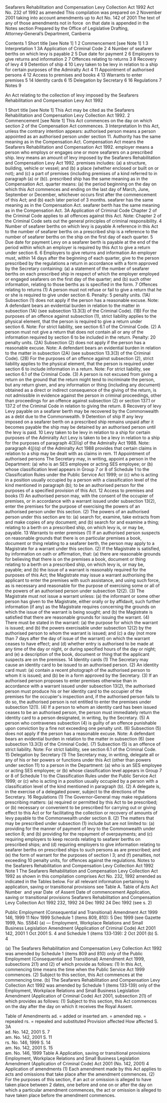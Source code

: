 
Seafarers Rehabilitation and Compensation Levy Collection Act 1992
Act No. 232 of 1992 as amended
This compilation was prepared on 2 November 2001 taking into account amendments up to Act No. 142 of 2001
The text of any of those amendments not in force  on that date is appended in the Notes section
Prepared by the Office of Legislative Drafting, Attorney‑General’s Department, Canberra
  
  
  
Contents
1	Short title [see Note 1]	1
2	Commencement [see Note 1]	1
3	Interpretation	1
3A	Application of Criminal Code	2
4	Number of seafarer berths on which levy is payable	2
5	Due date for payment	2
6	Employers to give returns and information	2
7	Offences relating to returns	3
8	Recovery of levy	4
9	Detention of ship	4
10	Levy taken to be levy in relation to a ship for certain purposes of the Admiralty Act	4
11	Appointment of authorised persons	4
12	Access to premises and books	4
13	Warrants to enter premises	5
14	Identity cards	6
15	Delegation by Secretary	6
16	Regulations	7
Notes		9

An Act relating to the collection of levy imposed by the Seafarers Rehabilitation and Compensation Levy Act 1992
  
  
  
1  Short title [see Note 1]
		This Act may be cited as the Seafarers Rehabilitation and Compensation Levy Collection Act 1992.
2  Commencement [see Note 1]
		This Act commences on the day on which section 2 of the Compensation Act commences.
3  Interpretation
		In this Act, unless the contrary intention appears:
authorised person means a person appointed as an authorised person under section 11.
Authority has the same meaning as in the Compensation Act.
Compensation Act means the Seafarers Rehabilitation and Compensation Act 1992.
employer means a person who employs or engages one or more seafarers on a prescribed ship.
levy means an amount of levy imposed by the Seafarers Rehabilitation and Compensation Levy Act 1992.
premises includes:
	(a)	a structure, building, vehicle or vessel; and
	(b)	a place (whether enclosed or built on or not); and
	(c)	a part of premises (including premises of a kind referred to in paragraph (a) or (b)).
prescribed ship has the same meaning as in the Compensation Act.
quarter means:
	(a)	the period beginning on the day on which this Act commences and ending on the last day of March, June, September or December, whichever occurs first after the commencement of this Act; and
	(b)	each later period of 3 months.
seafarer has the same meaning as in the Compensation Act.
seafarer berth has the same meaning as in the Compensation Act.
3A  Application of Criminal Code
		Chapter 2 of the Criminal Code applies to all offences against this Act.
Note:	Chapter 2 of the Criminal Code sets out the general principles of criminal responsibility.
4  Number of seafarer berths on which levy is payable
		A reference in this Act to the number of seafarer berths on a prescribed ship is a reference to the number of seafarer berths on the ship on the first day of each quarter.
5  Due date for payment
		Levy on a seafarer berth is payable at the end of the period within which an employer is required by this Act to give a return under section 6.
6  Employers to give returns and information
		An employer must, within 14 days after the beginning of each quarter, give to the person prescribed by the regulations a return in accordance with a form approved by the Secretary containing:
	(a)	a statement of the number of seafarer berths on each prescribed ship in respect of which the employer employed or engaged seafarers on the first day of the quarter; and
	(b)	such other information, relating to those berths as is specified in the form.
7  Offences relating to returns
	(1)	A person must not refuse or fail to give a return that he or she is required to give under section 6.
Penalty:	5 penalty units.
	(1A)	Subsection (1) does not apply if the person has a reasonable excuse.
Note:	A defendant bears an evidential burden in relation to the matter in subsection (1A) (see subsection 13.3(3) of the Criminal Code).
	(1B)	For the purposes of an offence against subsection (1), strict liability applies to the physical element, that the person is required to give a return under section 6.
Note:	For strict liability, see section 6.1 of the Criminal Code.
	(2)	A person must not give a return that does not contain all or any of the information required by section 6 to be included in the return.
Penalty:	20 penalty units.
	(2A)	Subsection (2) does not apply if the person has a reasonable excuse.
Note:	A defendant bears an evidential burden in relation to the matter in subsection (2A) (see subsection 13.3(3) of the Criminal Code).
	(2B)	For the purposes of an offence against subsection (2), strict liability applies to the physical element, that the person is required under section 6 to include information in a return.
Note:	For strict liability, see section 6.1 of the Criminal Code.
	(3)	A person is not excused from giving a return on the ground that the return might tend to incriminate the person, but any return given, and any information or thing (including any document) obtained as a direct or indirect consequence of the giving of the return, is not admissible in evidence against the person in criminal proceedings, other than proceedings for an offence against subsection (2) or section 137.1 or 137.2 of the Criminal Code in relation to giving the return.
8  Recovery of levy
		Levy payable on a seafarer berth may be recovered by the Commonwealth as a debt due to the Commonwealth.
9  Detention of ship
		If any levy imposed on a seafarer berth on a prescribed ship remains unpaid after it becomes payable the ship may be detained by an authorised person until the levy is paid.
10  Levy taken to be levy in relation to a ship for certain purposes of the Admiralty Act
		Levy is taken to be a levy in relation to a ship for the purposes of paragraph 4(3)(q) of the Admiralty Act 1988.
Note:	paragraph 4(j)(q) of the Admiralty Act 1988 provides that certain claims in relation to a ship may be dealt with as claims in rem.
11  Appointment of authorised persons
		The Secretary may, in writing, appoint a person in the Department:
	(a)	who is an SES employee or acting SES employee; or
	(b)	whose classification level appears in Group 7 or 8 of Schedule 1 to the Classification Rules under the Public Service Act 1999; or
	(c)	who is acting in a position usually occupied by a person with a classification level of the kind mentioned in paragraph (b);
to be an authorised person for the purposes of a specified provision of this Act.
12  Access to premises and books
	(1)	An authorised person may, with the consent of the occupier of premises, or in accordance with a warrant issued under subsection 13(2), enter the premises for the purpose of exercising the powers of an authorised person under this section.
	(2)	The powers of an authorised person under this section are to:
	(a)	search for, examine, take extracts from and make copies of any document; and
	(b)	search for and examine a thing;
relating to a berth on a prescribed ship, on which levy is, or may be, payable.
13  Warrants to enter premises
	(1)	If an authorised person suspects on reasonable grounds that there is on particular premises a book, document or thing relating to a seafarer berth, the person may apply to a Magistrate for a warrant under this section.
	(2)	If the Magistrate is satisfied, by information on oath or affirmation, that:
	(a)	there are reasonable grounds for believing that there is on the premises a book, document or thing relating to a berth on a prescribed ship, on which levy is, or may be, payable; and
	(b)	the issue of a warrant is reasonably required for the purposes of this Act;
the Magistrate may issue a warrant authorising the applicant to enter the premises with such assistance, and using such force, as is necessary and reasonable for the purpose of exercising some or all of the powers of an authorised person under subsection 12(2).
	(3)	The Magistrate must not issue a warrant unless:
	(a)	the informant or some other person has given to the Magistrate, either orally or by affidavit, such further information (if any) as the Magistrate requires concerning the grounds on which the issue of the warrant is being sought; and
	(b)	the Magistrate is satisfied that there are reasonable grounds for issuing the warrant.
	(4)	There must be stated in the warrant:
	(a)	the purpose for which the warrant is issued; and
	(b)	the powers exercisable under subsection 12(2) by the authorised person to whom the warrant is issued; and
	(c)	a day (not more than 7 days after the day of issue of the warrant) on which the warrant ceases to have effect; and
	(d)	whether entry is authorised to be made at any time of the day or night, or during specified hours of the day or night; and
	(e)	a description of the book, document or thing that the applicant suspects are on the premises.
14  Identity cards
	(1)	The Secretary may cause an identity card to be issued to an authorised person.
	(2)	An identity card must:
	(a)	contain a recent photograph of the authorised person to whom it is issued; and
	(b)	be in a form approved by the Secretary.
	(3)	If an authorised person proposes to enter premises otherwise than in accordance with a warrant issued under subsection 13(2), the authorised person must produce his or her identity card to the occupier of the premises for the occupier's inspection and, if the authorised person fails to do so, the authorised person is not entitled to enter the premises under subsection 12(1).
	(4)	If a person to whom an identity card has been issued ceases to be an authorised person, the person must immediately return the identity card to a person designated, in writing, by the Secretary.
	(5)	A person who contravenes subsection (4) is guilty of an offence punishable upon conviction by a fine not exceeding one penalty unit.
	(6)	Subsection (5) does not apply if the person has a reasonable excuse.
Note:	A defendant bears an evidential burden in relation to the matter in subsection (6) (see subsection 13.3(3) of the Criminal Code).
	(7)	Subsection (5) is an offence of strict liability.
Note:	For strict liability, see section 6.1 of the Criminal Code.
15  Delegation by Secretary
	(1)	The Secretary may, in writing, delegate all or any of his or her powers or functions under this Act (other than powers under section 11) to a person in the Department:
	(a)	who is an SES employee or acting SES employee; or
	(b)	whose classification level appears in Group 7 or 8 of Schedule 1 to the Classification Rules under the Public Service Act 1999; or
	(c)	who is acting in a position usually occupied by a person with a classification level of the kind mentioned in paragraph (b).
	(2)	A delegate is, in the exercise of a delegated power, subject to the directions of the Secretary.
16  Regulations
	(1)	The Governor‑General may make regulations prescribing matters:
	(a)	required or permitted by this Act to be prescribed; or
	(b)	necessary or convenient to be prescribed for carrying out or giving effect to this Act or for facilitating the collection or recovery of amounts of levy payable to the Commonwealth under section 8.
	(2)	The matters that may be prescribed under subsection (1) include but are not limited to:
	(a)	providing for the manner of payment of levy to the Commonwealth under section 8; and
	(b)	providing for the repayment of overpayments; and
	(c)	requiring employers to keep records relating to seafarer berths on prescribed ships; and
	(d)	requiring employers to give information relating to seafarer berths on prescribed ships to such persons as are prescribed; and
	(e)	the form of warrant for the purposes of section l 3; and
	(f)	penalties, not exceeding 10 penalty units, for offences against the regulations.
Notes to the Seafarers Rehabilitation and Compensation Levy Collection Act 1992
Note 1
The Seafarers Rehabilitation and Compensation Levy Collection Act 1992 as shown in this compilation comprises Act No. 232, 1992 amended as indicated in the Tables below.
For all relevant information pertaining to application, saving or transitional provisions see Table A. 
Table of Acts
Act
Number  and year
Date  of Assent
Date of commencement
Application, saving or transitional provisions
Seafarers Rehabilitation and Compensation Levy Collection Act 1992
232, 1992
24 Dec 1992
24 Dec 1992 (see s. 2)

Public Employment (Consequential and Transitional) Amendment Act 1999
146, 1999
11 Nov 1999
Schedule 1 (items 809, 810): 5 Dec 1999 (see Gazette 1999, No. S584) (a)
—
Employment, Workplace Relations and Small Business Legislation Amendment (Application of Criminal Code) Act 2001
142, 2001
1 Oct 2001
S. 4 and Schedule 1 (items 133‑139): 2 Oct 2001 (b)
S. 4

(a)	The Seafarers Rehabilitation and Compensation Levy Collection Act 1992 was amended by Schedule 1 (items 809 and 810) only of the Public Employment (Consequential and Transitional) Amendment Act 1999, subsections 2(1) and (2) of which provide as follows:
	(1)	In this Act, commencing time means the time when the Public Service Act 1999 commences.
	(2)	Subject to this section, this Act commences at the commencing time.
(b)	The Seafarers Rehabilitation and Compensation Levy Collection Act 1992 was amended by Schedule 1 (items 133‑139) only of the Employment, Workplace Relations and Small Business Legislation Amendment (Application of Criminal Code) Act 2001, subsection 2(1) of which provides as follows:
	(1)	Subject to this section, this Act commences on the day after the day on which it receives the Royal Assent.

Table of Amendments
ad. = added or inserted      am. = amended      rep. = repealed      rs. = repealed and substituted
Provision affected
How affected
S. 3A	
ad. No. 142, 2001
S. 7	
am. No. 142, 2001
S. 11	
rs. No. 146, 1999
S. 14	
am. No. 142, 2001
S. 15	
am. No. 146, 1999
Table A
Application, saving or transitional provisions
Employment, Workplace Relations and Small Business Legislation Amendment (Application of Criminal Code) Act 2001 (No. 142, 2001)
4  Application of amendments
	(1)	Each amendment made by this Act applies to acts and omissions that take place after the amendment commences.
	(2)	For the purposes of this section, if an act or omission is alleged to have taken place between 2 dates, one before and one on or after the day on which a particular amendment commences, the act or omission is alleged to have taken place before the amendment commences.

